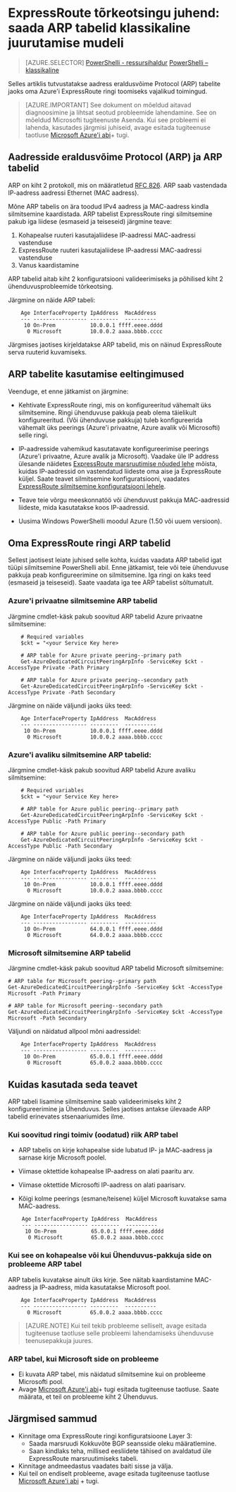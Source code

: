 <properties
   pageTitle="ExpressRoute tõrkeotsingu juhend: saada ARP tabelid | Microsoft Azure'i"
   description="Sellelt lehelt leiate juhised toomiseks soovitud ARP tabelid on ExpressRoute ringi."
   documentationCenter="na"
   services="expressroute"
   authors="ganesr"
   manager="carolz"
   editor="tysonn"/>
<tags
   ms.service="expressroute"
   ms.devlang="na"
   ms.topic="article"
   ms.tgt_pltfrm="na"
   ms.workload="infrastructure-services"
   ms.date="10/10/2016"
   ms.author="ganesr"/>

# <a name="expressroute-troubleshooting-guide-getting-arp-tables-in-the-classic-deployment-model"></a>ExpressRoute tõrkeotsingu juhend: saada ARP tabelid klassikaline juurutamise mudeli

> [AZURE.SELECTOR]
[PowerShelli - ressursihaldur](expressroute-troubleshooting-arp-resource-manager.md)
[PowerShelli – klassikaline](expressroute-troubleshooting-arp-classic.md)

Selles artiklis tutvustatakse aadress eraldusvõime Protocol (ARP) tabelite jaoks oma Azure'i ExpressRoute ringi toomiseks vajalikud toimingud.

>[AZURE.IMPORTANT] See dokument on mõeldud aitavad diagnoosimine ja lihtsat seotud probleemide lahendamine. See on mõeldud Microsofti tugiteenuste Asenda. Kui see probleemi ei lahenda, kasutades järgmisi juhiseid, avage esitada tugiteenuse taotluse [Microsoft Azure'i abi](https://portal.azure.com/?#blade/Microsoft_Azure_Support/HelpAndSupportBlade)+ tugi.

## <a name="address-resolution-protocol-arp-and-arp-tables"></a>Aadresside eraldusvõime Protocol (ARP) ja ARP tabelid
ARP on kiht 2 protokoll, mis on määratletud [RFC 826](https://tools.ietf.org/html/rfc826). ARP saab vastendada IP-aadress aadressi Ethernet (MAC aadress).

Mõne ARP tabelis on ära toodud IPv4 aadress ja MAC-aadress kindla silmitsemine kaardistada. ARP tabelist ExpressRoute ringi silmitsemine pakub iga liidese (esmaseid ja teiseseid) järgmine teave:

1. Kohapealse ruuteri kasutajaliidese IP-aadressi MAC-aadressi vastenduse
2. ExpressRoute ruuteri kasutajaliidese IP-aadressi MAC-aadressi vastenduse
3. Vanus kaardistamine

ARP tabelid aitab kiht 2 konfiguratsiooni valideerimiseks ja põhilised kiht 2 ühenduvusprobleemide tõrkeotsing.

Järgmine on näide ARP tabeli:

        Age InterfaceProperty IpAddress  MacAddress    
        --- ----------------- ---------  ----------    
         10 On-Prem           10.0.0.1 ffff.eeee.dddd
          0 Microsoft         10.0.0.2 aaaa.bbbb.cccc


Järgmises jaotises kirjeldatakse ARP tabelid, mis on näinud ExpressRoute serva ruuterid kuvamiseks.

## <a name="prerequisites-for-using-arp-tables"></a>ARP tabelite kasutamise eeltingimused

Veenduge, et enne jätkamist on järgmine:

 - Kehtivate ExpressRoute ringi, mis on konfigureeritud vähemalt üks silmitsemine. Ringi ühenduvuse pakkuja peab olema täielikult konfigureeritud. (Või ühenduvuse pakkuja) tuleb konfigureerida vähemalt üks peerings (Azure'i privaatne, Azure avalik või Microsofti) selle ringi.

 - IP-aadresside vahemikud kasutatavate konfigureerimise peerings (Azure'i privaatne, Azure avalik ja Microsoft). Vaadake üle IP address ülesande näidetes [ExpressRoute marsruutimise nõuded lehe](expressroute-routing.md) mõista, kuidas IP-aadressid on vastendatud liideste oma aise ja ExpressRoute küljel. Saate teavet silmitsemine konfiguratsiooni, vaadates [ExpressRoute silmitsemine konfiguratsiooni lehele](expressroute-howto-routing-classic.md).

 - Teave teie võrgu meeskonnatöö või ühenduvust pakkuja MAC-aadressid liideste, mida kasutatakse koos IP-aadressid.

 - Uusima Windows PowerShelli moodul Azure (1.50 või uuem versioon).

## <a name="arp-tables-for-your-expressroute-circuit"></a>Oma ExpressRoute ringi ARP tabelid
Sellest jaotisest leiate juhised selle kohta, kuidas vaadata ARP tabelid igat tüüpi silmitsemine PowerShelli abil. Enne jätkamist, teie või teie ühenduvuse pakkuja peab konfigureerimine on silmitsemine. Iga ringi on kaks teed (esmaseid ja teiseseid). Saate vaadata iga tee ARP tabelist sõltumatult.

### <a name="arp-tables-for-azure-private-peering"></a>Azure'i privaatne silmitsemine ARP tabelid
Järgmine cmdlet-käsk pakub soovitud ARP tabelid Azure privaatne silmitsemine:

        # Required variables
        $ckt = "<your Service Key here>

        # ARP table for Azure private peering--primary path
        Get-AzureDedicatedCircuitPeeringArpInfo -ServiceKey $ckt -AccessType Private -Path Primary

        # ARP table for Azure private peering--secondary path
        Get-AzureDedicatedCircuitPeeringArpInfo -ServiceKey $ckt -AccessType Private -Path Secondary

Järgmine on näide väljundi jaoks üks teed:

        Age InterfaceProperty IpAddress  MacAddress    
        --- ----------------- ---------  ----------    
         10 On-Prem           10.0.0.1 ffff.eeee.dddd
          0 Microsoft         10.0.0.2 aaaa.bbbb.cccc


### <a name="arp-tables-for-azure-public-peering"></a>Azure'i avaliku silmitsemine ARP tabelid:
Järgmine cmdlet-käsk pakub soovitud ARP tabelid Azure avaliku silmitsemine:

        # Required variables
        $ckt = "<your Service Key here>

        # ARP table for Azure public peering--primary path
        Get-AzureDedicatedCircuitPeeringArpInfo -ServiceKey $ckt -AccessType Public -Path Primary

        # ARP table for Azure public peering--secondary path
        Get-AzureDedicatedCircuitPeeringArpInfo -ServiceKey $ckt -AccessType Public -Path Secondary

Järgmine on näide väljundi jaoks üks teed:

        Age InterfaceProperty IpAddress  MacAddress    
        --- ----------------- ---------  ----------    
         10 On-Prem           10.0.0.1 ffff.eeee.dddd
          0 Microsoft         10.0.0.2 aaaa.bbbb.cccc


Järgmine on näide väljundi jaoks üks teed:

        Age InterfaceProperty IpAddress  MacAddress    
        --- ----------------- ---------  ----------    
         10 On-Prem           64.0.0.1 ffff.eeee.dddd
          0 Microsoft         64.0.0.2 aaaa.bbbb.cccc


### <a name="arp-tables-for-microsoft-peering"></a>Microsoft silmitsemine ARP tabelid
Järgmine cmdlet-käsk pakub soovitud ARP tabelid Microsoft silmitsemine:

    # ARP table for Microsoft peering--primary path
    Get-AzureDedicatedCircuitPeeringArpInfo -ServiceKey $ckt -AccessType Microsoft -Path Primary

    # ARP table for Microsoft peering--secondary path
    Get-AzureDedicatedCircuitPeeringArpInfo -ServiceKey $ckt -AccessType Microsoft -Path Secondary


Väljundi on näidatud allpool mõni aadressidel:

        Age InterfaceProperty IpAddress  MacAddress    
        --- ----------------- ---------  ----------    
         10 On-Prem           65.0.0.1 ffff.eeee.dddd
          0 Microsoft         65.0.0.2 aaaa.bbbb.cccc


## <a name="how-to-use-this-information"></a>Kuidas kasutada seda teavet
ARP tabeli lisamine silmitsemine saab valideerimiseks kiht 2 konfigureerimine ja Ühenduvus. Selles jaotises antakse ülevaade ARP tabelid erinevates stsenaariumides ilme.

### <a name="arp-table-when-a-circuit-is-in-an-operational-expected-state"></a>Kui soovitud ringi toimiv (oodatud) riik ARP tabel

 - ARP tabelis on kirje kohapealse side lubatud IP- ja MAC-aadress ja sarnase kirje Microsoft poolel.
 - Viimase oktettide kohapealse IP-aadress on alati paaritu arv.
 - Viimase oktettide Microsofti IP-aadress on alati paarisarv.
 - Kõigi kolme peerings (esmane/teisene) küljel Microsoft kuvatakse sama MAC-aadress.


        Age InterfaceProperty IpAddress  MacAddress    
        --- ----------------- ---------  ----------    
         10 On-Prem           65.0.0.1 ffff.eeee.dddd
          0 Microsoft         65.0.0.2 aaaa.bbbb.cccc

### <a name="arp-table-when-its-on-premises-or-when-the-connectivity-provider-side-has-problems"></a>Kui see on kohapealse või kui Ühenduvus-pakkuja side on probleeme ARP tabel

 ARP tabelis kuvatakse ainult üks kirje. See näitab kaardistamine MAC-aadress ja IP-aadress, mida kasutatakse Microsoft pool.

        Age InterfaceProperty IpAddress  MacAddress    
        --- ----------------- ---------  ----------    
          0 Microsoft         65.0.0.2 aaaa.bbbb.cccc

>[AZURE.NOTE] Kui teil tekib probleeme selliselt, avage esitada tugiteenuse taotluse selle probleemi lahendamiseks ühenduvuse teenusepakkuja juures.


### <a name="arp-table-when-the-microsoft-side-has-problems"></a>ARP tabel, kui Microsoft side on probleeme

 - Ei kuvata ARP tabel, mis näidatud silmitsemine kui on probleeme Microsofti pool.
 -  Avage [Microsoft Azure'i abi](https://portal.azure.com/?#blade/Microsoft_Azure_Support/HelpAndSupportBlade)+ tugi esitada tugiteenuse taotluse. Saate määrata, et teil on probleeme kiht 2 Ühenduvus.

## <a name="next-steps"></a>Järgmised sammud

 - Kinnitage oma ExpressRoute ringi konfiguratsioone Layer 3:
     - Saada marsruudi Kokkuvõte BGP seansside oleku määratlemine.
     - Saan kindlaks teha, millised eesliidete tähised on avaldatud üle ExpressRoute marsruutimiseks tabeli.
 - Kinnitage andmeedastus vaadates baiti sisse ja välja.
 - Kui teil on endiselt probleeme, avage esitada tugiteenuse taotluse [Microsoft Azure'i abi](https://portal.azure.com/?#blade/Microsoft_Azure_Support/HelpAndSupportBlade) + tugi.
